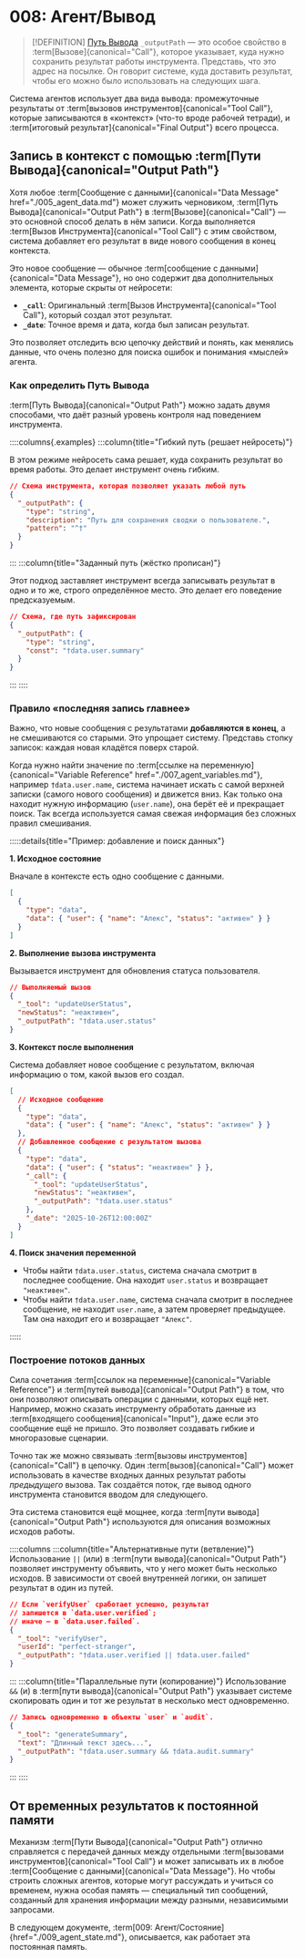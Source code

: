 # 008: Агент/Вывод

> [!DEFINITION] [Путь Вывода](./000_glossary.md)
> `_outputPath` — это особое свойство в :term[Вызове]{canonical="Call"}, которое указывает, куда нужно сохранить результат работы инструмента. Представь, что это адрес на посылке. Он говорит системе, куда доставить результат, чтобы его можно было использовать на следующих шага.




Система агентов использует два вида вывода: промежуточные результаты от :term[вызовов инструментов]{canonical="Tool Call"}, которые записываются в «контекст» (что-то вроде рабочей тетради), и :term[итоговый результат]{canonical="Final Output"} всего процесса.

## Запись в контекст с помощью :term[Пути Вывода]{canonical="Output Path"}

Хотя любое :term[Сообщение с данными]{canonical="Data Message" href="./005_agent_data.md"} может служить черновиком, :term[Путь Вывода]{canonical="Output Path"} в :term[Вызове]{canonical="Call"} — это основной способ делать в нём записи. Когда выполняется :term[Вызов Инструмента]{canonical="Tool Call"} с этим свойством, система добавляет его результат в виде нового сообщения в конец контекста.



Это новое сообщение — обычное :term[сообщение с данными]{canonical="Data Message"}, но оно содержит два дополнительных элемента, которые скрыты от нейросети:

- **`_call`**: Оригинальный :term[Вызов Инструмента]{canonical="Tool Call"}, который создал этот результат.
- **`_date`**: Точное время и дата, когда был записан результат.

Это позволяет отследить всю цепочку действий и понять, как менялись данные, что очень полезно для поиска ошибок и понимания «мыслей» агента.

### Как определить Путь Вывода

:term[Путь Вывода]{canonical="Output Path"} можно задать двумя способами, что даёт разный уровень контроля над поведением инструмента.

::::columns{.examples}
:::column{title="Гибкий путь (решает нейросеть)"}

В этом режиме нейросеть сама решает, куда сохранить результат во время работы. Это делает инструмент очень гибким.

```json
// Схема инструмента, которая позволяет указать любой путь
{
  "_outputPath": {
    "type": "string",
    "description": "Путь для сохранения сводки о пользователе.",
    "pattern": "^†"
  }
}
```

:::
:::column{title="Заданный путь (жёстко прописан)"}

Этот подход заставляет инструмент всегда записывать результат в одно и то же, строго определённое место. Это делает его поведение предсказуемым.

```json
// Схема, где путь зафиксирован
{
  "_outputPath": {
    "type": "string",
    "const": "†data.user.summary"
  }
}
```

:::
::::

### Правило «последняя запись главнее»

Важно, что новые сообщения с результатами **добавляются в конец**, а не смешиваются со старыми. Это упрощает систему. Представь стопку записок: каждая новая кладётся поверх старой.

Когда нужно найти значение по :term[ссылке на переменную]{canonical="Variable Reference" href="./007_agent_variables.md"}, например `†data.user.name`, система начинает искать с самой верхней записки (самого нового сообщения) и движется вниз. Как только она находит нужную информацию (`user.name`), она берёт её и прекращает поиск. Так всегда используется самая свежая информация без сложных правил смешивания.

:::::details{title="Пример: добавление и поиск данных"}

**1. Исходное состояние**

Вначале в контексте есть одно сообщение с данными.

```json
[
  {
    "type": "data",
    "data": { "user": { "name": "Алекс", "status": "активен" } }
  }
]
```

**2. Выполнение вызова инструмента**

Вызывается инструмент для обновления статуса пользователя.

```json
// Выполняемый вызов
{
  "_tool": "updateUserStatus",
  "newStatus": "неактивен",
  "_outputPath": "†data.user.status"
}
```

**3. Контекст после выполнения**

Система добавляет новое сообщение с результатом, включая информацию о том, какой вызов его создал.

```json
[
  // Исходное сообщение
  {
    "type": "data",
    "data": { "user": { "name": "Алекс", "status": "активен" } }
  },
  // Добавленное сообщение с результатом вызова
  {
    "type": "data",
    "data": { "user": { "status": "неактивен" } },
    "_call": {
      "_tool": "updateUserStatus",
      "newStatus": "неактивен",
      "_outputPath": "†data.user.status"
    },
    "_date": "2025-10-26T12:00:00Z"
  }
]
```

**4. Поиск значения переменной**

- Чтобы найти `†data.user.status`, система сначала смотрит в последнее сообщение. Она находит `user.status` и возвращает `"неактивен"`.
- Чтобы найти `†data.user.name`, система сначала смотрит в последнее сообщение, не находит `user.name`, а затем проверяет предыдущее. Там она находит его и возвращает `"Алекс"`.

:::::

### Построение потоков данных

Сила сочетания :term[ссылок на переменные]{canonical="Variable Reference"} и :term[путей вывода]{canonical="Output Path"} в том, что они позволяют описывать операции с данными, которых ещё нет. Например, можно сказать инструменту обработать данные из :term[входящего сообщения]{canonical="Input"}, даже если это сообщение ещё не пришло. Это позволяет создавать гибкие и многоразовые сценарии.

Точно так же можно связывать :term[вызовы инструментов]{canonical="Call"} в цепочку. Один :term[вызов]{canonical="Call"} может использовать в качестве входных данных результат работы *предыдущего* вызова. Так создаётся поток, где вывод одного инструмента становится вводом для следующего.

Эта система становится ещё мощнее, когда :term[пути вывода]{canonical="Output Path"} используются для описания возможных исходов работы.

::::columns
:::column{title="Альтернативные пути (ветвление)"}
Использование `||` (или) в :term[пути вывода]{canonical="Output Path"} позволяет инструменту объявить, что у него может быть несколько исходов. В зависимости от своей внутренней логики, он запишет результат в один из путей.

```json
// Если `verifyUser` сработает успешно, результат
// запишется в `data.user.verified`;
// иначе — в `data.user.failed`.
{
  "_tool": "verifyUser",
  "userId": "perfect-stranger",
  "_outputPath": "†data.user.verified || †data.user.failed"
}
```

:::
:::column{title="Параллельные пути (копирование)"}
Использование `&&` (и) в :term[пути вывода]{canonical="Output Path"} указывает системе скопировать один и тот же результат в несколько мест одновременно.

```json
// Запись одновременно в объекты `user` и `audit`.
{
  "_tool": "generateSummary",
  "text": "Длинный текст здесь...",
  "_outputPath": "†data.user.summary && †data.audit.summary"
}
```

:::
::::

## От временных результатов к постоянной памяти

Механизм :term[Пути Вывода]{canonical="Output Path"} отлично справляется с передачей данных между отдельными :term[вызовами инструментов]{canonical="Tool Call"} и может записывать их в любое :term[Сообщение с данными]{canonical="Data Message"}. Но чтобы строить сложных агентов, которые могут рассуждать и учиться со временем, нужна особая память — специальный тип сообщений, созданный для хранения информации между разными, независимыми запросами.

В следующем документе, :term[009: Агент/Состояние]{href="./009_agent_state.md"}, описывается, как работает эта постоянная память.
